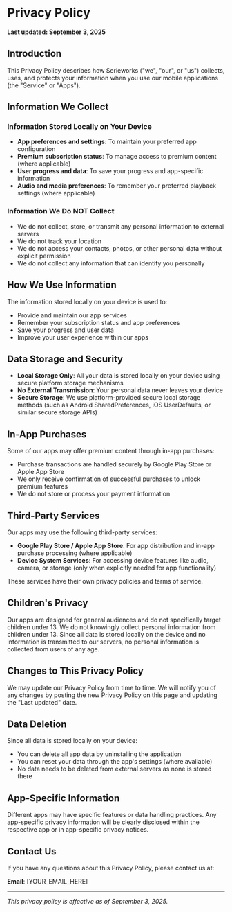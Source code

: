 # Privacy Policy

**Last updated: September 3, 2025**

## Introduction

This Privacy Policy describes how Serieworks ("we", "our", or "us") collects, uses, and protects your information when you use our mobile applications (the "Service" or "Apps").

## Information We Collect

### Information Stored Locally on Your Device
- **App preferences and settings**: To maintain your preferred app configuration
- **Premium subscription status**: To manage access to premium content (where applicable)
- **User progress and data**: To save your progress and app-specific information
- **Audio and media preferences**: To remember your preferred playback settings (where applicable)

### Information We Do NOT Collect
- We do not collect, store, or transmit any personal information to external servers
- We do not track your location
- We do not access your contacts, photos, or other personal data without explicit permission
- We do not collect any information that can identify you personally

## How We Use Information

The information stored locally on your device is used to:
- Provide and maintain our app services
- Remember your subscription status and app preferences
- Save your progress and user data
- Improve your user experience within our apps

## Data Storage and Security

- **Local Storage Only**: All your data is stored locally on your device using secure platform storage mechanisms
- **No External Transmission**: Your personal data never leaves your device
- **Secure Storage**: We use platform-provided secure local storage methods (such as Android SharedPreferences, iOS UserDefaults, or similar secure storage APIs)

## In-App Purchases

Some of our apps may offer premium content through in-app purchases:
- Purchase transactions are handled securely by Google Play Store or Apple App Store
- We only receive confirmation of successful purchases to unlock premium features
- We do not store or process your payment information

## Third-Party Services

Our apps may use the following third-party services:
- **Google Play Store / Apple App Store**: For app distribution and in-app purchase processing (where applicable)
- **Device System Services**: For accessing device features like audio, camera, or storage (only when explicitly needed for app functionality)

These services have their own privacy policies and terms of service.

## Children's Privacy

Our apps are designed for general audiences and do not specifically target children under 13. We do not knowingly collect personal information from children under 13. Since all data is stored locally on the device and no information is transmitted to our servers, no personal information is collected from users of any age.

## Changes to This Privacy Policy

We may update our Privacy Policy from time to time. We will notify you of any changes by posting the new Privacy Policy on this page and updating the "Last updated" date.

## Data Deletion

Since all data is stored locally on your device:
- You can delete all app data by uninstalling the application
- You can reset your data through the app's settings (where available)
- No data needs to be deleted from external servers as none is stored there

## App-Specific Information

Different apps may have specific features or data handling practices. Any app-specific privacy information will be clearly disclosed within the respective app or in app-specific privacy notices.

## Contact Us

If you have any questions about this Privacy Policy, please contact us at:

**Email**: [YOUR_EMAIL_HERE]

---

*This privacy policy is effective as of September 3, 2025.*

